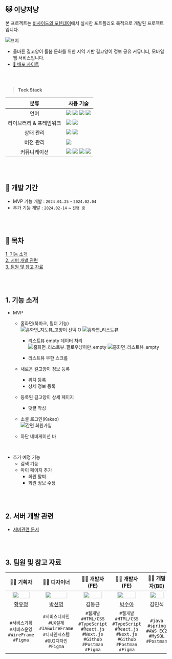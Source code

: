 ## 🐱 이냥저냥
본 프로젝트는 [비사이드의 포텐데이](https://bside.best/projects/detail/P240123162910)에서 실시한 포트폴리오 목적으로 개발된 프로젝트입니다.
<br />

![표지](https://github.com/401-potenday/it-that-cat/assets/39180932/629b2f29-04b5-43cf-9178-2cabd31cb0a3)

- 올바른 길고양이 돌봄 문화를 위한 지역 기반 길고양이 정보 공유 커뮤니티, 모바일 웹 서비스입니다.
- [🚀 배포 사이트](https://it-that-cat.vercel.app/)

<br />
<br />
  
> **Teck Stack**

|분류|사용 기술|
|:---:|---|
|언어|<img src='https://img.shields.io/badge/html5-E34F26?style=for-the-badge&logo=html5&logoColor=white' /> <img src='https://img.shields.io/badge/css3-1572B6?style=for-the-badge&logo=css3&logoColor=white' /> <img src='https://img.shields.io/badge/javascript-F7DF1E?style=for-the-badge&logo=javascript&logoColor=white' /> <img src='https://img.shields.io/badge/typescript-3178C6?style=for-the-badge&logo=typescript&logoColor=white' /> |
|라이브러리 & 프레임워크|<img src='https://img.shields.io/badge/React-61DAFB?style=for-the-badge&logo=react&logoColor=white' /> <img src='https://img.shields.io/badge/next.js-000000?style=for-the-badge&logo=nextdotjs&logoColor=white' />|
|상태 관리|<img src='https://img.shields.io/badge/zustand-000000?style=for-the-badge&logo=zustand&logoColor=white' /> <img src='https://img.shields.io/badge/reactquery-FF4154?style=for-the-badge&logo=reactquery&logoColor=white' /> |
|버전 관리|<img src='https://img.shields.io/badge/github-181717?style=for-the-badge&logo=github&logoColor=white' /> |
|커뮤니케이션|<img src='https://img.shields.io/badge/Slack-4A154B?style=for-the-badge&logo=slack&logoColor=white' /> <img src='https://img.shields.io/badge/Notion-000000?style=for-the-badge&logo=notion&logoColor=white' /> <img src='https://img.shields.io/badge/Zoom-2D8CFF?style=for-the-badge&logo=zoom&logoColor=white' /> <img src='https://img.shields.io/badge/jira-0052CC?style=for-the-badge&logo=jira&logoColor=white' />|

<br />
<br />

## 📅 개발 기간
- MVP 기능 개발 : `2024.01.25` - `2024.02.04`
- 추가 기능 개발 : `2024.02-14` ~ `진행 중`

<br />
<br />

## 📌 목차
[1. 기능 소개](#1-기능-소개)<br/>
[2. 서버 개발 관련](#2-서버-개발-관련)<br/>
[3. 팀원 및 참고 자료](#3-팀원-및-참고-자료)<br/>

<br />
<br />

## 1. 기능 소개
- MVP
  - 홈화면(북마크, 필터 기능)<br/>
    ![홈화면_지도뷰_고양이 선택 O](https://github.com/401-potenday/it-that-cat/assets/39180932/de14ad21-e6de-4b7b-b0c5-a2f086dba445)
    ![홈화면_리스트뷰](https://github.com/401-potenday/it-that-cat/assets/39180932/a23a9a64-e2c9-4d30-8c4c-b485707f0aee)


      - 리스트뷰 empty 데이터 처리<br/>
![홈화면_리스트뷰_팔로우냥이만_empty](https://github.com/401-potenday/it-that-cat/assets/39180932/d7c0f444-d74e-40e3-92e3-3b5354a87c8a)
![홈화면_리스트뷰_empty](https://github.com/401-potenday/it-that-cat/assets/39180932/0adb2d21-e079-4524-84f8-9625dec08a11)
  
      - 리스트뷰 무한 스크롤
  - 새로운 길고양이 정보 등록
    - 위치 등록<br/>
    - 상세 정보 등록<br/>
  - 등록된 길고양이 상세 페이지<br/>
  
    - 댓글 작성<br/>
  - 소셜 로그인(Kakao)<br/>
    ![간편 회원가입](https://github.com/401-potenday/it-that-cat/assets/39180932/cbb0767e-8bb7-415c-9021-3dc5d602e2f9)

  - 하단 네비게이션 바
<br />

- 추가 예정 기능
  - 검색 기능
  - 마이 페이지 추가
    - 회원 탈퇴
    - 회원 정보 수정

<br />
<br />

## 2. 서버 개발 관련
- [서버관련 문서](https://github.com/401-potenday/backend/blob/main/README.md)

<br />
<br />

## 3. 팀원 및 참고 자료
|👩‍🚀 기획자|👩‍🎤 디자이너|👩‍💻 개발자(FE)|👨‍💻 개발자(FE)|👩‍💻 개발자(BE)|
|:---:|:---:|:---:|:---:|:---:|
|<img src='https://github.com/401-potenday/it-that-cat/assets/39180932/f54af996-6856-464f-9ebd-a9efa2e585f4' width='80%'/>|<img src='https://github.com/401-potenday/it-that-cat/assets/39180932/48fce929-8b8c-40e0-ba0d-817d3ed55cfa' width='80%'/>|<img src='https://github.com/401-potenday/it-that-cat/assets/39180932/c4dbc84d-0125-4222-ba29-713e86527b29' width='80%'/>|<img src='https://github.com/401-potenday/it-that-cat/assets/39180932/a6c1d46a-8739-4dec-b98b-34e8ba681af4' width='80%'/>|<img src='https://github.com/401-potenday/it-that-cat/assets/39180932/8671dea4-7b67-4e09-9a3e-d16e53a48e3e' width='80%'/>|
|[황유정](https://instagram.com/youjung_sunshine/)|[박선영](https://www.linkedin.com/in/선영-박-a58a9219b)|김동균|[박수아](https://github.com/Dorabang)|김민식|
|`#서비스기획` `#서비스운영` `#WireFrame` `#Figma`|`#서비스디자인` `#UX설계` `#IA&WireFrame` `#디자인시스템` `#GUI디자인` `#Figma`|`#웹개발` `#HTML/CSS` `#TypeScript` `#React.js` `#Next.js` `#Github` `#Postman` `#Figma`|`#웹개발` `#HTML/CSS` `#TypeScript` `#React.js` `#Next.js` `#Github` `#Postman` `#Figma`|`#java` `#spring` `#AWS EC2` `#MySQL` `#Postman`|

<br />
<br />
<br />
<br />
